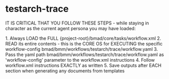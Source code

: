 # testarch-trace

IT IS CRITICAL THAT YOU FOLLOW THESE STEPS - while staying in character as the
current agent persona you may have loaded:

<steps CRITICAL="TRUE">
1. Always LOAD the FULL {project-root}/bmad/core/tasks/workflow.xml
2. READ its entire contents - this is the CORE OS for EXECUTING the specific workflow-config bmad/bmm/workflows/testarch/trace/workflow.yaml
3. Pass the yaml path bmad/bmm/workflows/testarch/trace/workflow.yaml as 'workflow-config' parameter to the workflow.xml instructions
4. Follow workflow.xml instructions EXACTLY as written
5. Save outputs after EACH section when generating any documents from templates
</steps>
